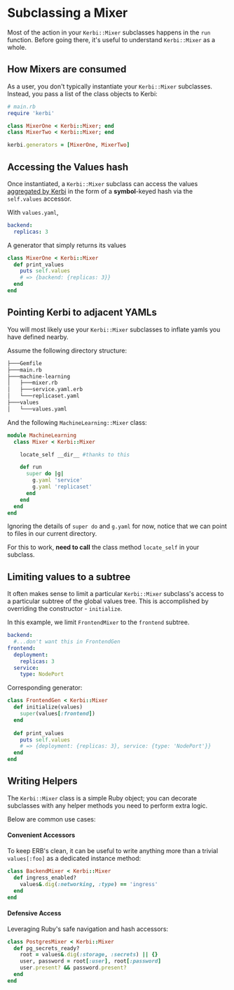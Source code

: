 
# Subclassing a Mixer

Most of the action in your `Kerbi::Mixer` subclasses happens in the `run` function. 
Before going there, it's useful to understand `Kerbi::Mixer` as a whole.

## How Mixers are consumed 

As a user, you don't typically instantiate your `Kerbi::Mixer` subclasses. 
Instead, you pass a list of the class objects to Kerbi: 
```ruby
# main.rb
require 'kerbi'

class MixerOne < Kerbi::Mixer; end
class MixerTwo < Kerbi::Mixer; end

kerbi.generators = [MixerOne, MixerTwo]
```

## Accessing the Values hash

Once instantiated, a `Kerbi::Mixer` subclass can access the values
 [aggregated by Kerbi](values.md) in the form of a **symbol**-keyed hash via the
`self.values` accessor.

With `values.yaml`,
```yaml
backend:
  replicas: 3
```

A generator that simply returns its values

```ruby
class MixerOne < Kerbi::Mixer
  def print_values
    puts self.values
    # => {backend: {replicas: 3}}
  end
end
```

## Pointing Kerbi to adjacent YAMLs

You will most likely use your `Kerbi::Mixer` subclasses to inflate
yamls you have defined nearby. 

Assume the following directory structure:

```bash
├───Gemfile
├───main.rb
├───machine-learning
│   ├───mixer.rb
│   ├───service.yaml.erb
│   └───replicaset.yaml
├───values
│   └───values.yaml
```

And the following `MachineLearning::Mixer` class:

```ruby
module MachineLearning
  class Mixer < Kerbi::Mixer

    locate_self __dir__ #thanks to this

    def run
      super do |g|
        g.yaml 'service'
        g.yaml 'replicaset' 
      end
    end
  end
end
``` 

Ignoring the details of `super do` and `g.yaml` for now, notice that
we can point to files in our current directory. 

For this to work,
**need to call** the class method `locate_self` in your subclass. 


## Limiting values to a subtree

It often makes sense to limit a particular `Kerbi::Mixer` subclass's access to
a particular subtree of the global values tree.
This is accomplished by overriding the constructor - `initialize`.

In this example, we limit `FrontendMixer` to the `frontend` subtree.

```yaml
backend:
  #...don't want this in FrontendGen
frontend:
  deployment:
    replicas: 3
  service:
    type: NodePort
```    

Corresponding generator:

```ruby
class FrontendGen < Kerbi::Mixer
  def initialize(values)
    super(values[:frontend])
  end
  
  def print_values
    puts self.values
    # => {deployment: {replicas: 3}, service: {type: 'NodePort'}}
  end
end
```

## Writing Helpers

The `Kerbi::Mixer` class is a simple Ruby object; you can decorate
subclasses with any helper methods you need to perform extra logic.

Below are common use cases:

#### Convenient Accessors

To keep ERB's clean, it can be useful to write anything more than a trivial 
`values[:foo]` as a dedicated instance method:


```ruby
class BackendMixer < Kerbi::Mixer
  def ingress_enabled?
    values&.dig(:networking, :type) == 'ingress'
  end
end
``` 
 
#### Defensive Access

Leveraging Ruby's safe navigation and hash accessors:

```ruby
class PostgresMixer < Kerbi::Mixer
  def pg_secrets_ready?
    root = values&.dig(:storage, :secrets) || {}
    user, password = root[:user], root[:password]
    user.present? && password.present?
  end
end
``` 




